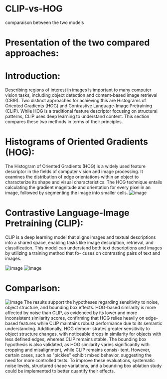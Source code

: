 # CLIP-vs-HOG
comparaison between the two models
# Presentation of the two compared approaches:
# Introduction:
Describing regions of interest in images is important to many computer vision tasks, including
object detection and content-based image retrieval (CBIR). Two distinct approaches for achieving this
are Histograms of Oriented Gradients (HOG) and Contrastive Language-Image Pretraining (CLIP).
While HOG is a traditional feature descriptor focusing on structural patterns, CLIP uses deep learning
to understand content. This section compares these two methods in terms of their principles.


# Histograms of Oriented Gradients (HOG):
The Histogram of Oriented Gradients (HOG) is a widely used feature descriptor in the fields of
computer vision and image processing. It examines the distribution of edge orientations within an
object to characterize its shape and visual characteristics. The HOG technique entails calculating the
gradient magnitude and orientation for every pixel in an image, followed by segmenting the image
into smaller cells.
![image](https://github.com/user-attachments/assets/e47e9f01-bb67-40bd-9049-609b20314321)





# Contrastive Language-Image Pretraining (CLIP):
CLIP is a deep learning model that aligns images and textual descriptions into a shared space,
enabling tasks like image description, retrieval, and classification.
This model can understand both text descriptions and images by utilizing a training method that fo-
cuses on contrasting pairs of text and images.

![image](https://github.com/user-attachments/assets/459866aa-503e-4ef4-880f-4294a786e739)
![image](https://github.com/user-attachments/assets/189411c7-8ee4-475e-8561-9868921be1d6)
# Comparison:
![image](https://github.com/user-attachments/assets/3e2a4148-134b-4aba-9247-3ee9fae99a12)
The results support the hypotheses regarding sensitivity to noise, object structure, and bounding
box effects. HOG-based similarity is more affected by noise than CLIP, as evidenced by its lower and
more inconsistent similarity scores, confirming that HOG relies heavily on edge-based features while
CLIP maintains robust performance due to its semantic understanding. Additionally, HOG demon-
strates greater sensitivity to object structure changes, with noticeable drops in similarity for objects
with less defined edges, whereas CLIP remains stable. The bounding box hypothesis is also validated,
as HOG similarity varies significantly with cropping and misalignment, while CLIP remains consis-
tent. However, certain cases, such as "pickles" exhibit mixed behavior, suggesting the need for more
controlled tests. To improve these evaluations, systematic noise levels, structured shape variations,
and a bounding box ablation study could be implemented to better quantify their effects.




